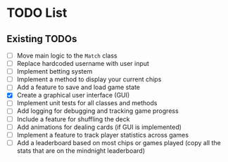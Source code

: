 # TODO List

## Existing TODOs

- [ ] Move main logic to the `Match` class
- [ ] Replace hardcoded username with user input
- [ ] Implement betting system
- [ ] Implement a method to display your current chips
- [ ] Add a feature to save and load game state
- [x] Create a graphical user interface (GUI)
- [ ] Implement unit tests for all classes and methods
- [ ] Add logging for debugging and tracking game progress
- [ ] Include a feature for shuffling the deck
- [ ] Add animations for dealing cards (if GUI is implemented)
- [ ] Implement a feature to track player statistics across games
- [ ] Add a leaderboard based on most chips or games played (copy all the stats that are on the mindnight leaderboard)
